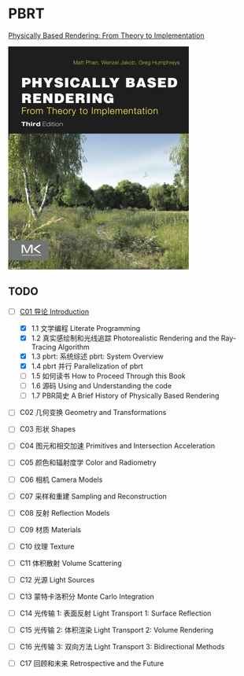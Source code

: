 # PBRT

[Physically Based Rendering: From Theory to Implementation](https://www.pbrt.org/) 

![bookcover](https://raw.githubusercontent.com/Ubpa/ImgBed/master/Note/CG/PBRT/bookcover.jpg)

## TODO

- [ ] [C01 导论 Introduction](https://github.com/Ubpa/Note/blob/master/CG/PBRT/notes/C1.md) 
  - [x] 1.1 文学编程 Literate Programming
  - [x] 1.2 真实感绘制和光线追踪 Photorealistic Rendering and the Ray-Tracing Algorithm
  - [x] 1.3 pbrt: 系统综述 pbrt: System Overview
  - [x] 1.4 pbrt 并行 Parallelization of pbrt
  - [ ] 1.5 如何读书 How to Proceed Through this Book
  - [ ] 1.6 源码 Using and Understanding the code
  - [ ] 1.7 PBR简史 A Brief History of Physically Based Rendering
- [ ] C02 几何变换 Geometry and Transformations
- [ ] C03 形状 Shapes
- [ ] C04 图元和相交加速 Primitives and Intersection Acceleration
- [ ] C05 颜色和辐射度学 Color and Radiometry
- [ ] C06 相机 Camera Models
- [ ] C07 采样和重建 Sampling and Reconstruction
- [ ] C08 反射 Reflection Models
- [ ] C09 材质 Materials
- [ ] C10 纹理 Texture
- [ ] C11 体积散射 Volume Scattering
- [ ] C12 光源 Light Sources
- [ ] C13 蒙特卡洛积分 Monte Carlo Integration
- [ ] C14 光传输 1: 表面反射 Light Transport 1: Surface Reflection
- [ ] C15 光传输 2: 体积渲染 Light Transport 2: Volume Rendering
- [ ] C16 光传输 3: 双向方法 Light Transport 3: Bidirectional Methods
- [ ] C17 回顾和未来 Retrospective and the Future

